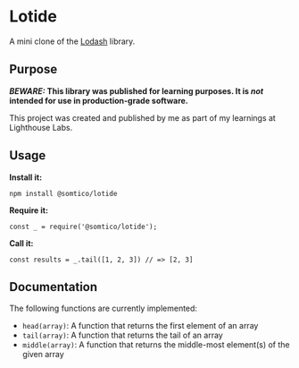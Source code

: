 # Lotide

A mini clone of the [Lodash](https://lodash.com) library.

## Purpose

**_BEWARE:_ This library was published for learning purposes. It is _not_ intended for use in production-grade software.**

This project was created and published by me as part of my learnings at Lighthouse Labs.

## Usage

**Install it:**

`npm install @somtico/lotide`

**Require it:**

`const _ = require('@somtico/lotide');`

**Call it:**

`const results = _.tail([1, 2, 3]) // => [2, 3]`

## Documentation

The following functions are currently implemented:

- `head(array)`: A function that returns the first element of an array
- `tail(array)`: A function that returns the tail of an array
- `middle(array)`: A function that returns the middle-most element(s) of the given array